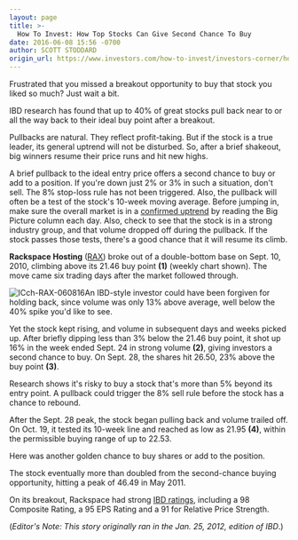 ```yaml
---
layout: page
title: >-
  How To Invest: How Top Stocks Can Give Second Chance To Buy
date: 2016-06-08 15:56 -0700
author: SCOTT STODDARD
origin_url: https://www.investors.com/how-to-invest/investors-corner/how-to-invest-how-top-stocks-can-give-2nd-chance-to-buy
---
```





Frustrated that you missed a breakout opportunity to buy that stock you liked so much? Just wait a bit.


IBD research has found that up to 40% of great stocks pull back near to or all the way back to their ideal buy point after a breakout.


Pullbacks are natural. They reflect profit-taking. But if the stock is a true leader, its general uptrend will not be disturbed. So, after a brief shakeout, big winners resume their price runs and hit new highs.


A brief pullback to the ideal entry price offers a second chance to buy or add to a position. If you're down just 2% or 3% in such a situation, don't sell. The 8% stop-loss rule has not been triggered. Also, the pullback will often be a test of the stock's 10-week moving average. Before jumping in, make sure the overall market is in a [confirmed uptrend](https://www.investors.com/category/market-trend/the-big-picture/) by reading the Big Picture column each day. Also, check to see that the stock is in a strong industry group, and that volume dropped off during the pullback. If the stock passes those tests, there's a good chance that it will resume its climb.


**Rackspace Hosting** ([RAX](https://research.investors.com/quote.aspx?symbol=RAX)) broke out of a double-bottom base on Sept. 10, 2010, climbing above its 21.46 buy point **(1)** (weekly chart shown). The move came six trading days after the market followed through.


![ICch-RAX-060816](https://www.investors.com/wp-content/uploads/2016/06/ICch-RAX-060816.jpg)An IBD-style investor could have been forgiven for holding back, since volume was only 13% above average, well below the 40% spike you'd like to see.


Yet the stock kept rising, and volume in subsequent days and weeks picked up. After briefly dipping less than 3% below the 21.46 buy point, it shot up 16% in the week ended Sept. 24 in strong volume **(2)**, giving investors a second chance to buy. On Sept. 28, the shares hit 26.50, 23% above the buy point **(3)**.


Research shows it's risky to buy a stock that's more than 5% beyond its entry point. A pullback could trigger the 8% sell rule before the stock has a chance to rebound.


After the Sept. 28 peak, the stock began pulling back and volume trailed off. On Oct. 19, it tested its 10-week line and reached as low as 21.95 **(4)**, within the permissible buying range of up to 22.53.


Here was another golden chance to buy shares or add to the position.


The stock eventually more than doubled from the second-chance buying opportunity, hitting a peak of 46.49 in May 2011.


On its breakout, Rackspace had strong [IBD ratings](http://research.investors.com/stock-checkup/), including a 98 Composite Rating, a 95 EPS Rating and a 91 for Relative Price Strength.


(*Editor's Note: This story originally ran in the Jan. 25, 2012, edition of IBD*.)




